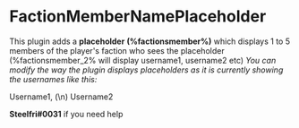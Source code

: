 # FactionMemberNamePlaceholder
This plugin adds a **placeholder** __(%factionsmember%)__ which displays 1 to 5 members of the player's faction who sees the placeholder (%factionsmember_2% will display username1, username2 etc)
*You can modify the way the plugin displays placeholders as it is currently showing the usernames like this:*

Username1, (\n)
Username2

**Steelfri#0031** if you need help
